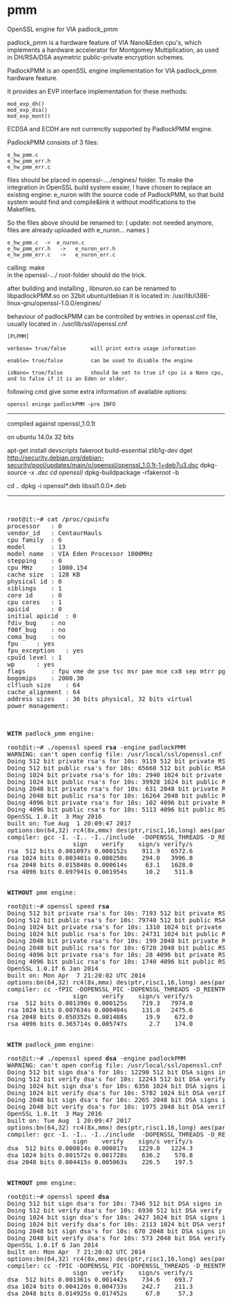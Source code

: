 # pmm

OpenSSL engine for VIA padlock_pmm

padlock_pmm is a hardware feature of VIA Nano&Eden cpu's, which implements a hardware accelerator for Montgomey Multiplication, as used in DH/RSA/DSA asymetric public-private encryption schemes. 

PadlockPMM is an openSSL engine implementation for VIA padlock_pmm hardware feature. 

It provides an EVP interface implementation for these methods: 

 	mod_exp_dh()
 	mod_exp_dsa()
 	mod_exp_mont()

ECDSA and ECDH are not currenctly supported by PadlockPMM engine.  

PadlockPMM consists of 3 files: 

 	e_hw_pmm.c
 	e_hw_pmm_err.h
 	e_hw_pmm_err.c

files should be placed in  openssl-..../engines/  folder. 
To make the integration in OpenSSL build system easier, I have chosen to replace an 
existing engine: e_nuron with the source code of PadlockPMM, so that build system would 
find and compile&link it without modifications to the Makefiles. 

So the files above should be renamed to: 
( update: not needed anymore, files are already uploaded with  e_nuron... names ) 

 	e_hw_pmm.c  ->  e_nuron.c
 	e_hw_pmm_err.h   ->   e_nuron_err.h
 	e_hw_pmm_err.c   ->   e_nuron_err.c

calling:  make   
in the openssl-.../ root-folder should do the trick. 

after building and installing ,  libnuron.so  can be renamed to libpadlockPMM.so 
on 32bit ubuntu/debian it is located in: /usr/lib/i386-linux-gnu/openssl-1.0.0/engines/

behaviour of padlockPMM can be controlled by entries in openssl.cnf file, 
usually located in : /usr/lib/ssl/openssl.cnf 


 	[PLPMM]

 	verbose= true/false        will print extra usage information 

 	enable= true/false         can be used to disable the engine

 	isNano= true/false         should be set to true if cpu is a Nano cpu,  and to false if it is an Eden or older. 

following cmd give some extra information of available options: 

 	openssl eninge padlockPMM -pre INFO     

--------------------------------------------------------------------------

compiled against openssl_1.0.1t 

on ubuntu 14.0x 32 bits

apt-get install devscripts fakeroot build-essential zlib1g-dev
dget http://security.debian.org/debian-security/pool/updates/main/o/openssl/openssl_1.0.1t-1+deb7u3.dsc
dpkg-source -x *.dsc 
cd openssl*/ 
dpkg-buildpackage -rfakeroot -b

cd ..
dpkg -i openssl*.deb libssl1.0.0*.deb

--------------------------------------------------------------------------
<pre> 
 
root@it:~# cat /proc/cpuinfo 
processor	: 0
vendor_id	: CentaurHauls
cpu family	: 6
model		: 13
model name	: VIA Eden Processor 1000MHz
stepping	: 0
cpu MHz		: 1000.154
cache size	: 128 KB
physical id	: 0
siblings	: 1
core id		: 0
cpu cores	: 1
apicid		: 0
initial apicid	: 0
fdiv_bug	: no
f00f_bug	: no
coma_bug	: no
fpu		: yes
fpu_exception	: yes
cpuid level	: 1
wp		: yes
flags		: fpu vme de pse tsc msr pae mce cx8 sep mtrr pge cmov pat clflush acpi mmx fxsr sse sse2 tm nx pni est tm2 xtpr rng rng_en ace ace_en ace2 ace2_en phe phe_en pmm pmm_en
bogomips	: 2000.30
clflush size	: 64
cache_alignment	: 64
address sizes	: 36 bits physical, 32 bits virtual
power management:



<B>WITH</B> padlock_pmm engine: 

root@it:~# ./openssl speed <B>rsa</B> -engine padlockPMM
WARNING: can't open config file: /usr/local/ssl/openssl.cnf
Doing 512 bit private rsa's for 10s: 9119 512 bit private RSA's in 10.00s
Doing 512 bit public rsa's for 10s: 65660 512 bit public RSA's in 9.99s
Doing 1024 bit private rsa's for 10s: 2940 1024 bit private RSA's in 10.00s
Doing 1024 bit public rsa's for 10s: 39928 1024 bit public RSA's in 9.99s
Doing 2048 bit private rsa's for 10s: 631 2048 bit private RSA's in 10.00s
Doing 2048 bit public rsa's for 10s: 16264 2048 bit public RSA's in 9.99s
Doing 4096 bit private rsa's for 10s: 102 4096 bit private RSA's in 9.99s
Doing 4096 bit public rsa's for 10s: 5113 4096 bit public RSA's in 9.99s
OpenSSL 1.0.1t  3 May 2016
built on: Tue Aug  1 20:09:47 2017
options:bn(64,32) rc4(8x,mmx) des(ptr,risc1,16,long) aes(partial) idea(int) blowfish(idx) 
compiler: gcc -I. -I.. -I../include  -DOPENSSL_THREADS -D_REENTRANT -DDSO_DLFCN -DHAVE_DLFCN_H -DXXXXXX -fPIC -DOPENSSL_PIC -DL_ENDIAN -DTERMIO -g -O2 -fstack-protector-strong -Wformat -Werror=format-security -D_FORTIFY_SOURCE=2 -Wa,--noexecstack -march=i686 -Wa,--noexecstack -DL_ENDIAN -O3 -fomit-frame-pointer -Wall -DOPENSSL_BN_ASM_PART_WORDS -DOPENSSL_IA32_SSE2 -DOPENSSL_BN_ASM_MONT -DOPENSSL_BN_ASM_GF2m -DSHA1_ASM -DSHA256_ASM -DSHA512_ASM -DMD5_ASM -DRMD160_ASM -DAES_ASM -DVPAES_ASM -DWHIRLPOOL_ASM -DGHASH_ASM
                  sign    verify    sign/s verify/s
rsa  512 bits 0.001097s 0.000152s    911.9   6572.6
rsa 1024 bits 0.003401s 0.000250s    294.0   3996.8
rsa 2048 bits 0.015848s 0.000614s     63.1   1628.0
rsa 4096 bits 0.097941s 0.001954s     10.2    511.8


<B>WITHOUT</B> pmm engine: 

root@it:~# openssl speed <B>rsa</B>
Doing 512 bit private rsa's for 10s: 7193 512 bit private RSA's in 10.00s
Doing 512 bit public rsa's for 10s: 79740 512 bit public RSA's in 10.00s
Doing 1024 bit private rsa's for 10s: 1310 1024 bit private RSA's in 10.00s
Doing 1024 bit public rsa's for 10s: 24731 1024 bit public RSA's in 9.99s
Doing 2048 bit private rsa's for 10s: 199 2048 bit private RSA's in 10.02s
Doing 2048 bit public rsa's for 10s: 6720 2048 bit public RSA's in 10.00s
Doing 4096 bit private rsa's for 10s: 28 4096 bit private RSA's in 10.24s
Doing 4096 bit public rsa's for 10s: 1740 4096 bit public RSA's in 10.00s
OpenSSL 1.0.1f 6 Jan 2014
built on: Mon Apr  7 21:20:02 UTC 2014
options:bn(64,32) rc4(8x,mmx) des(ptr,risc1,16,long) aes(partial) blowfish(idx)
compiler: cc -fPIC -DOPENSSL_PIC -DOPENSSL_THREADS -D_REENTRANT -DDSO_DLFCN -DHAVE_DLFCN_H -DL_ENDIAN -DTERMIO -g -O2 -fstack-protector --param=ssp-buffer-size=4 -Wformat -Werror=format-security -D_FORTIFY_SOURCE=2 -Wl,-Bsymbolic-functions -Wl,-z,relro -Wa,--noexecstack -Wall -DOPENSSL_BN_ASM_PART_WORDS -DOPENSSL_IA32_SSE2 -DOPENSSL_BN_ASM_MONT -DOPENSSL_BN_ASM_GF2m -DSHA1_ASM -DSHA256_ASM -DSHA512_ASM -DMD5_ASM -DRMD160_ASM -DAES_ASM -DVPAES_ASM -DWHIRLPOOL_ASM -DGHASH_ASM
                  sign    verify    sign/s verify/s
rsa  512 bits 0.001390s 0.000125s    719.3   7974.0
rsa 1024 bits 0.007634s 0.000404s    131.0   2475.6
rsa 2048 bits 0.050352s 0.001488s     19.9    672.0
rsa 4096 bits 0.365714s 0.005747s      2.7    174.0


<B>WITH</B> padlock_pmm engine: 

root@it:~# ./openssl speed <B>dsa</B> -engine padlockPMM
WARNING: can't open config file: /usr/local/ssl/openssl.cnf
Doing 512 bit sign dsa's for 10s: 12290 512 bit DSA signs in 10.00s
Doing 512 bit verify dsa's for 10s: 12243 512 bit DSA verify in 10.00s
Doing 1024 bit sign dsa's for 10s: 6356 1024 bit DSA signs in 9.99s
Doing 1024 bit verify dsa's for 10s: 5782 1024 bit DSA verify in 9.99s
Doing 2048 bit sign dsa's for 10s: 2265 2048 bit DSA signs in 10.00s
Doing 2048 bit verify dsa's for 10s: 1975 2048 bit DSA verify in 10.00s
OpenSSL 1.0.1t  3 May 2016
built on: Tue Aug  1 20:09:47 2017
options:bn(64,32) rc4(8x,mmx) des(ptr,risc1,16,long) aes(partial) idea(int) blowfish(idx) 
compiler: gcc -I. -I.. -I../include  -DOPENSSL_THREADS -D_REENTRANT -DDSO_DLFCN -DHAVE_DLFCN_H -DXXXXXX -fPIC -DOPENSSL_PIC -DL_ENDIAN -DTERMIO -g -O2 -fstack-protector-strong -Wformat -Werror=format-security -D_FORTIFY_SOURCE=2 -Wa,--noexecstack -march=i686 -Wa,--noexecstack -DL_ENDIAN -O3 -fomit-frame-pointer -Wall -DOPENSSL_BN_ASM_PART_WORDS -DOPENSSL_IA32_SSE2 -DOPENSSL_BN_ASM_MONT -DOPENSSL_BN_ASM_GF2m -DSHA1_ASM -DSHA256_ASM -DSHA512_ASM -DMD5_ASM -DRMD160_ASM -DAES_ASM -DVPAES_ASM -DWHIRLPOOL_ASM -DGHASH_ASM
                  sign    verify    sign/s verify/s
dsa  512 bits 0.000814s 0.000817s   1229.0   1224.3
dsa 1024 bits 0.001572s 0.001728s    636.2    578.8
dsa 2048 bits 0.004415s 0.005063s    226.5    197.5


<B>WITHOUT</B> pmm engine: 

root@it:~# openssl speed <B>dsa</B>
Doing 512 bit sign dsa's for 10s: 7346 512 bit DSA signs in 10.00s
Doing 512 bit verify dsa's for 10s: 6930 512 bit DSA verify in 9.99s
Doing 1024 bit sign dsa's for 10s: 2427 1024 bit DSA signs in 10.00s
Doing 1024 bit verify dsa's for 10s: 2113 1024 bit DSA verify in 10.00s
Doing 2048 bit sign dsa's for 10s: 670 2048 bit DSA signs in 10.00s
Doing 2048 bit verify dsa's for 10s: 573 2048 bit DSA verify in 10.00s
OpenSSL 1.0.1f 6 Jan 2014
built on: Mon Apr  7 21:20:02 UTC 2014
options:bn(64,32) rc4(8x,mmx) des(ptr,risc1,16,long) aes(partial) blowfish(idx) 
compiler: cc -fPIC -DOPENSSL_PIC -DOPENSSL_THREADS -D_REENTRANT -DDSO_DLFCN -DHAVE_DLFCN_H -DL_ENDIAN -DTERMIO -g -O2 -fstack-protector --param=ssp-buffer-size=4 -Wformat -Werror=format-security -D_FORTIFY_SOURCE=2 -Wl,-Bsymbolic-functions -Wl,-z,relro -Wa,--noexecstack -Wall -DOPENSSL_BN_ASM_PART_WORDS -DOPENSSL_IA32_SSE2 -DOPENSSL_BN_ASM_MONT -DOPENSSL_BN_ASM_GF2m -DSHA1_ASM -DSHA256_ASM -DSHA512_ASM -DMD5_ASM -DRMD160_ASM -DAES_ASM -DVPAES_ASM -DWHIRLPOOL_ASM -DGHASH_ASM
                  sign    verify    sign/s verify/s
dsa  512 bits 0.001361s 0.001442s    734.6    693.7
dsa 1024 bits 0.004120s 0.004733s    242.7    211.3
dsa 2048 bits 0.014925s 0.017452s     67.0     57.3

</pre> 
